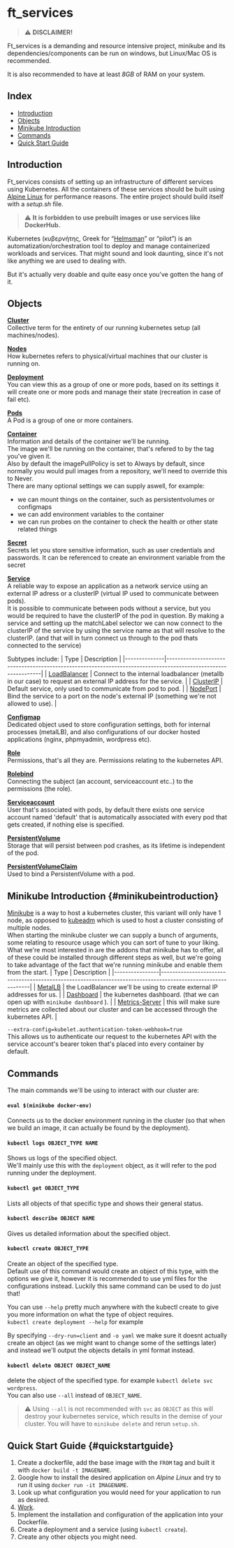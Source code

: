 # ft_services
> :warning:	**DISCLAIMER!**

Ft_services is a demanding and resource intensive project, minikube and its dependencies/components can be run on windows, but Linux/Mac OS is recommended.

It is also recommended to have at least *8GB* of RAM on your system.

## Index
* [Introduction](#introduction)
* [Objects](#objects)
* [Minikube Introduction](#minikubeintroduction)
* [Commands](#commands)
* [Quick Start Guide](#quickstartguide)

## Introduction
Ft_services consists of setting up an infrastructure of different services using Kubernetes. All the containers of these services should be built using [Alpine Linux](https://www.alpinelinux.org/) for performance reasons. The entire project should build itself with a *setup.sh* file.

> :warning: **It is forbidden to use prebuilt images or use services like DockerHub.**

Kubernetes (κυβερνήτης, Greek for “[Helmsman](https://en.wikipedia.org/wiki/Helmsman)” or “pilot”) is an automatization/orchestration tool to deploy and manage containerized workloads and services. That might sound and look daunting, since it's not like anything we are used to dealing with.

But it's actually very doable and quite easy once you've gotten the hang of it.

## Objects
**[Cluster](https://kubernetes.io/docs/tasks/administer-cluster/cluster-management/)**<br>
Collective term for the entirety of our running kubernetes setup (all machines/nodes).

**[Nodes](https://kubernetes.io/docs/concepts/architecture/nodes/)**<br>
How kubernetes refers to physical/virtual machines that our cluster is running on.

**[Deployment](https://kubernetes.io/docs/concepts/workloads/controllers/deployment/)**<br>
You can view this as a group of one or more pods, based on its settings it will create one or more pods and manage their state (recreation in case of fail etc).

**[Pods](https://kubernetes.io/docs/concepts/workloads/pods/)**<br>
A Pod is a group of one or more containers.

**[Container](https://kubernetes.io/docs/concepts/containers/)**<br>
Information and details of the container we'll be running.<br>
The image we'll be running on the container, that's refered to by the tag you've given it.<br>
Also by default the imagePullPolicy is set to Always by default, since normally you would pull images from a repository, we'll need to override this to Never.<br>
There are many optional settings we can supply aswell, for example:
- we can mount things on the container, such as persistentvolumes or configmaps
- we can add environment variables to the container
- we can run probes on the container to check the health or other state related things

**[Secret](https://kubernetes.io/docs/concepts/configuration/secret/)**<br>
Secrets let you store sensitive information, such as user credentials and passwords. It can be referenced to create an environment variable from the secret

**[Service](https://kubernetes.io/docs/concepts/services-networking/service/)**<br>
A reliable way to expose an application as a network service using an external IP adress or a clusterIP (virtual IP used to communicate between pods).<br> It is possible to communicate between pods without a service, but you would be required to have the clusterIP of the pod in question.
By making a service and setting up the matchLabel selector we can now connect to the clusterIP of the service by using the service name as that will resolve to the clusterIP. (and that will in turn connect us through to the pod thats connected to the service)

Subtypes include:
| Type         | Description                                                                                                   |
|--------------|---------------------------------------------------------------------------------------------------------------|
| [LoadBalancer](https://kubernetes.io/docs/concepts/services-networking/service/#loadbalancer) | Connect to the internal loadbalancer (metallb in our case) to request an external IP address for the service. |
| [ClusterIP](https://kubernetes.io/docs/concepts/services-networking/service/#publishing-services-service-types)    | Default service, only used to communicate from pod to pod.                                                    |
| [NodePort](https://kubernetes.io/docs/concepts/services-networking/service/#nodeport)     | Bind the service to a port on the node's external IP (something we're not allowed to use).                    |

**[Configmap](https://kubernetes.io/docs/concepts/configuration/configmap/)**<br>
Dedicated object used to store configuration settings, both for internal processes (metalLB), and also configurations of our docker hosted applications (nginx, phpmyadmin, wordpress etc).

**[Role](https://kubernetes.io/docs/reference/access-authn-authz/rbac/#role-example)**<br>
Permissions, that's all they are. Permissions relating to the kubernetes API.

**[Rolebind](https://kubernetes.io/docs/reference/access-authn-authz/rbac/#rolebinding-and-clusterrolebinding)**<br>
Connecting the subject (an account, serviceaccount etc..) to the permissions (the role).

**[Serviceaccount](https://kubernetes.io/docs/tasks/configure-pod-container/configure-service-account/)**<br>
User that's associated with pods, by default there exists one service account named 'default' that is automatically associated with every pod that gets created, if nothing else is specified.

**[PersistentVolume](https://kubernetes.io/docs/concepts/storage/persistent-volumes/)**<br>
Storage that will persist between pod crashes, as its lifetime is independent of the pod.

**[PersistentVolumeClaim](https://kubernetes.io/docs/concepts/storage/persistent-volumes/)**<br>
Used to bind a PersistentVolume with a pod.

## Minikube Introduction {#minikubeintroduction}
[Minikube](https://kubernetes.io/docs/setup/learning-environment/minikube/) is a way to host a kubernetes cluster, this variant will only have 1 node, as opposed to [kubeadm](https://kubernetes.io/docs/setup/production-environment/tools/kubeadm/create-cluster-kubeadm/) which is used to host a cluster consisting of multiple nodes.<br>
When starting the minikube cluster we can supply a bunch of arguments, some relating to resource usage which you can sort of tune to your liking.<br>
What we're most interested in are the addons that minikube has to offer, all of these could be installed through different steps as well, but we're going to take advantage of the fact that we're running minikube and enable them from the start.
| Type           | Description                                                                                                 |
|----------------|-------------------------------------------------------------------------------------------------------------|
| [MetalLB](https://metallb.universe.tf/configuration/)        | the LoadBalancer we'll be using to create external IP addresses for us.                                     |
| [Dashboard](https://kubernetes.io/docs/tasks/access-application-cluster/web-ui-dashboard/)      | the kubernetes dashboard. (that we can open up with  `minikube dashboard` ).                                |
| [Metrics-Server](https://github.com/kubernetes-sigs/metrics-server) | this will make sure metrics are collected about our cluster and can be accessed through the kubernetes API. |

`--extra-config=kubelet.authentication-token-webhook=true`<br>
This allows us to authenticate our request to the kubernetes API with the service account's bearer token that's placed into every container by default.

## Commands
The main commands we'll be using to interact with our cluster are:

#### `eval $(minikube docker-env)`<br>
Connects us to the docker environment running in the cluster (so that when we build an image, it can actually be found by the deployment).

#### `kubectl logs OBJECT_TYPE NAME`<br>
Shows us logs of the specified object.<br>
We'll mainly use this with the `deployment` object, as it will refer to the pod running under the deployment.

#### `kubectl get OBJECT_TYPE`<br>
Lists all objects of that specific type and shows their general status.

#### `kubectl describe OBJECT NAME`<br>
Gives us detailed information about the specified object.

#### `kubectl create OBJECT_TYPE`<br>
Create an object of the specified type.<br>
Default use of this command would create an object of this type, with the options we give it,
however it is recommended to use yml files for the configurations instead. Luckily this same command can be used to do just that!<br>

You can use `--help` pretty much anywhere with the kubectl create to give you more information on what the type of object requires.<br>
`kubectl create deployment --help` for example

By specifying `--dry-run=client` and `-o yaml` we make sure it doesnt actually create an object (as we might want to change some of the settings later)
and instead we'll output the objects details in yml format instead.

#### `kubectl delete OBJECT OBJECT_NAME`<br>
delete the object of the specified type. for example `kubectl delete svc wordpress`.<br>
You can also use `--all` instead of `OBJECT_NAME`.
> :warning: Using `--all` is not recommended with `svc` as `OBJECT` as this will destroy your kubernetes service, which results in the demise of your cluster. You will have to `minikube delete` and rerun `setup.sh`.

## Quick Start Guide {#quickstartguide}
1. Create a dockerfile, add the base image with the `FROM` tag and built it with `docker build -t IMAGENAME`.
2. Google how to install the desired application on *Alpine Linux* and try to run it using `docker run -it IMAGENAME`.
3. Look up what configuration you would need for your application to run as desired.
4. [Work](https://www.youtube.com/watch?v=UbxUSsFXYo4).
5. Implement the installation and configuration of the application into your Dockerfile.
6. Create a deployment and a service (using `kubectl create`).
7. Create any other objects you might need.
